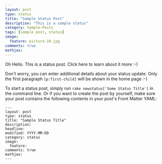 ```yaml
---
layout: post
type: status
title: "Sample Status Post"
description: "This is a sample status"
category: Sample-Posts
tags: [sample post, status]
image: 
  feature: picture-10.jpg
comments: true
mathjax: 
---
```

Oh Hello. This is a status post. Click here to learn about it more :-)

Don't worry, you can enter additional details about your status update. Only the first paragraph `[p:first-child]` will be shown in the home page :-)

To start a status post, simply run `rake newstatus['Some Status Title']` in the command line. Or if you want to create the post by yourself, make sure your post contains the following contents in your post's Front Matter YAML:

    ---
    layout: post
    type: status
    title: "Sample Status Title"
    description: 
    headline: 
    modified: YYYY-MM-DD
    category: status
    image: 
      feature: 
    comments: true
    mathjax: 
    ---